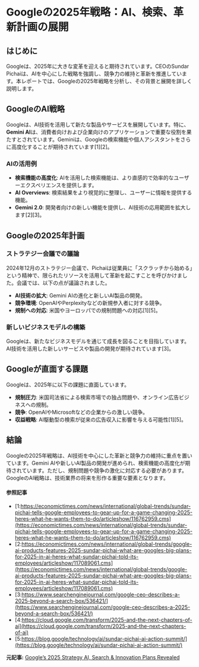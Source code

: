 # Googleの2025年戦略：AI、検索、革新計画の展開

## はじめに

Googleは、2025年に大きな変革を迎えると期待されています。CEOのSundar Pichaiは、AIを中心にした戦略を強調し、競争力の維持と革新を推進しています。本レポートでは、Googleの2025年戦略を分析し、その背景と展開を詳しく説明します。

## GoogleのAI戦略

Googleは、AI技術を活用して新たな製品やサービスを展開しています。特に、**Gemini AI**は、消費者向けおよび企業向けのアプリケーションで重要な役割を果たすとされています。Geminiは、Googleの検索機能や個人アシスタントをさらに高度化することが期待されています[1][2]。

### AIの活用例

- **検索機能の高度化**: AIを活用した検索機能は、より直感的で効率的なユーザーエクスペリエンスを提供します。
- **AI Overviews**: 検索結果をより視覚的に整理し、ユーザーに情報を提供する機能。
- **Gemini 2.0**: 開発者向けの新しい機能を提供し、AI技術の応用範囲を拡大します[2][3]。

## Googleの2025年計画

### ストラテジー会議での議論

2024年12月のストラテジー会議で、Pichaiは従業員に「スクラッチから始める」という精神で、限られたリソースを活用して革新を起こすことを呼びかけました。会議では、以下の点が議論されました。

- **AI技術の拡大**: Gemini AIの進化と新しいAI製品の開発。
- **競争環境**: OpenAIやPerplexityなどの新規参入者に対する競争。
- **規制への対応**: 米国やヨーロッパでの規制問題への対応[1][5]。

### 新しいビジネスモデルの構築

Googleは、新たなビジネスモデルを通じて成長を図ることを目指しています。AI技術を活用した新しいサービスや製品の開発が期待されています[3]。

## Googleが直面する課題

Googleは、2025年に以下の課題に直面しています。

- **規制圧力**: 米国司法省による検索市場での独占問題や、オンライン広告ビジネスへの規制。
- **競争**: OpenAIやMicrosoftなどの企業からの激しい競争。
- **収益戦略**: AI駆動型の検索が従来の広告収入に影響を与える可能性[1][5]。

## 結論

Googleの2025年戦略は、AI技術を中心にした革新と競争力の維持に重点を置いています。Gemini AIや新しいAI製品の開発が進められ、検索機能の高度化が期待されています。ただし、規制問題や競争の激化に対応する必要があります。GoogleのAI戦略は、技術業界の将来を形作る重要な要素となります。

#### 参照記事
- [1:https://economictimes.com/news/international/global-trends/sundar-pichai-tells-google-employees-to-gear-up-for-a-game-changing-2025-heres-what-he-wants-them-to-do/articleshow/116762959.cms](https://economictimes.com/news/international/global-trends/sundar-pichai-tells-google-employees-to-gear-up-for-a-game-changing-2025-heres-what-he-wants-them-to-do/articleshow/116762959.cms)
- [2:https://economictimes.com/news/international/global-trends/google-ai-products-features-2025-sundar-pichai-what-are-googles-big-plans-for-2025-in-ai-heres-what-sundar-pichai-told-its-employees/articleshow/117089061.cms](https://economictimes.com/news/international/global-trends/google-ai-products-features-2025-sundar-pichai-what-are-googles-big-plans-for-2025-in-ai-heres-what-sundar-pichai-told-its-employees/articleshow/117089061.cms)
- [3:https://www.searchenginejournal.com/google-ceo-describes-a-2025-beyond-a-search-box/536421/](https://www.searchenginejournal.com/google-ceo-describes-a-2025-beyond-a-search-box/536421/)
- [4:https://cloud.google.com/transform/2025-and-the-next-chapters-of-ai](https://cloud.google.com/transform/2025-and-the-next-chapters-of-ai)
- [5:https://blog.google/technology/ai/sundar-pichai-ai-action-summit/](https://blog.google/technology/ai/sundar-pichai-ai-action-summit/)


**元記事:** [Google’s 2025 Strategy AI, Search & Innovation Plans Revealed](https://www.ceotodaymagazine.com/2025/02/sundar-pichais-vision-for-google-in-2025/)